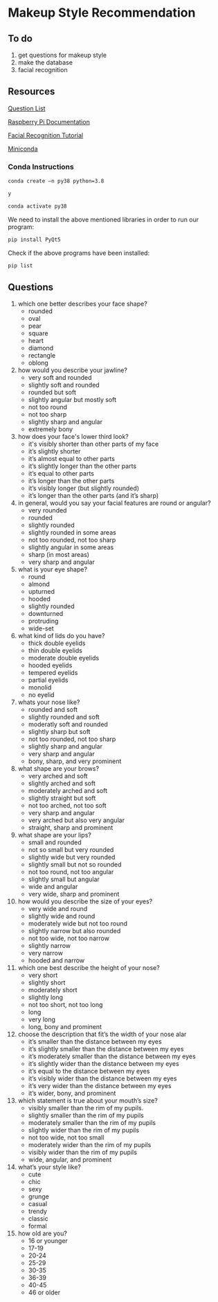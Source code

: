 # Makeup Style Recommendation

## To do 
1. get questions for makeup style
2. make the database
3. facial recognition

## Resources
[Question List](https://www.quizexpo.com/dear-peachie-makeup-quiz/)

[Raspberry Pi Documentation](https://www.raspberrypi.com/documentation/)

[Facial Recognition Tutorial](https://www.youtube.com/watch?v=o-x1PE0LVKM&t=251s&ab_channel=CoreElectronics)

[Miniconda](https://docs.conda.io/projects/miniconda/en/latest/)

### Conda Instructions
```sh
conda create –n py38 python=3.8
```
```sh
y
```
```sh
conda activate py38
```

We need to install the above mentioned libraries in order to run our program:
```sh
pip install PyQt5
```

Check if the above programs have been installed:
```sh
pip list
```


## Questions
1. which one better describes your face shape?
    - rounded
    - oval
    - pear
    - square
    - heart
    - diamond
    - rectangle
    - oblong
2. how would you describe your jawline?
    - very soft and rounded
    - slightly soft and rounded
    - rounded but soft
    - slightly angular but mostly soft
    - not too round
    - not too sharp
    - slightly sharp and angular
    - extremely bony
3. how does your face's lower third look?
    - it's visibly shorter than other parts of my face
    - it’s slightly shorter
    - it’s almost equal to other parts
    - it’s slightly longer than the other parts
    - it’s equal to other parts
    - it’s longer than the other parts
    - it’s visibly longer (but slightly rounded)
    - it’s longer than the other parts (and it’s sharp)
4. in general, would you say your facial features are round or angular?
    - very rounded
    - rounded
    - slightly rounded 
    - slightly rounded in some areas
    - not too rounded, not too sharp
    - slightly angular in some areas
    - sharp (in most areas)
    - very sharp and angular
5. what is your eye shape?
    - round 
    - almond
    - upturned
    - hooded
    - slightly rounded
    - downturned
    - protruding
    - wide-set
6. what kind of lids do you have?
    - thick double eyelids
    - thin double eyelids
    - moderate double eyelids
    - hooded eyelids
    - tempered eyelids
    - partial eyelids
    - monolid
    - no eyelid
7. whats your nose like?
    - rounded and soft
    - slightly rounded and soft
    - moderatly soft and rounded
    - slightly sharp but soft
    - not too rounded, not too sharp
    - slightly sharp and angular
    - very sharp and angular
    - bony, sharp, and very prominent
8. what shape are your brows?
    - very arched and soft
    - slightly arched and soft
    - moderately arched and soft
    - slightly straight but soft
    - not too arched, not too soft
    - very sharp and angular
    - very arched but also very angular
    - straight, sharp and prominent
9. what shape are your lips?
    - small and rounded
    - not so small but very rounded
    - slightly wide but very rounded
    - slightly small but not so rounded
    - not too round, not too angular
    - slightly small but angular
    - wide and angular
    - very wide, sharp and prominent
10. how would you describe the size of your eyes?
    - very wide and round
    - slightly wide and round
    - moderately wide but not too round
    - slightly narrow but also rounded
    - not too wide, not too narrow
    - slightly narrow
    - very narrow
    - hooded and narrow
11. which one best describe the height of your nose?
    - very short
    - slightly short
    - moderately short
    - slightly long
    - not too short, not too long
    - long
    - very long
    - long, bony and prominent
12. choose the description that fit’s the width of your nose alar
    - it’s smaller than the distance between my eyes
    - it’s slightly smaller than the distance between my eyes
    - it’s moderately smaller than the distance between my eyes
    - it’s slightly wider than the distance between my eyes
    - it’s equal to the distance between my eyes
    - it’s visibly wider than the distance between my eyes
    - it’s very wider than the distance between my eyes
    - it’s wider, bony, and prominent
13. which statement is true about your mouth’s size?
    - visibly smaller than the rim of my pupils.
    - slightly smaller than the rim of my pupils
    - moderately smaller than the rim of my pupils
    - slightly wider than the rim of my pupils
    - not too wide, not too small
    - moderately wider than the rim of my pupils
    - visibly wider than the rim of my pupils
    - wide, angular, and prominent
14. what’s your style like?
    - cute
    - chic
    - sexy
    - grunge
    - casual
    - trendy
    - classic
    - formal
15. how old are you?
    - 16 or younger
    - 17-19
    - 20-24
    - 25-29
    - 30-35
    - 36-39
    - 40-45
    - 46 or older